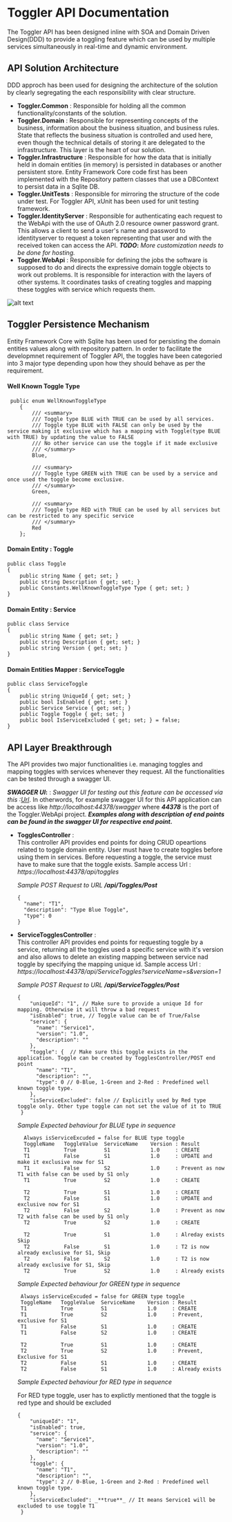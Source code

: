 # Toggler API Documentation

The Toggler API has been designed inline with SOA and Domain Driven Design(DDD) to provide a toggling feature which can be used by multiple services simultaneously in real-time and dynamic environment.

## API Solution Architecture

DDD approch has been used for designing the architecture of the solution by clearly segregating the each responsibility with clear structure.
 - **Toggler.Common** : Responsible for holding all the common functionality/constants of the solution. 
 - **Toggler.Domain** : Responsible for representing concepts of the business, information about the business situation, and business rules. State that reflects the business situation is controlled and used here, even though the technical details of storing it are delegated to the infrastructure. This layer is the heart of our solution.
 - **Toggler.Infrastructure** : Responsible for how the data that is initially held in domain entities (in memory) is persisted in databases or another persistent store. Entity Framework Core code first has been implemented with the Repository pattern classes that use a DBContext to persist data in a Sqlite DB.
 - **Toggler.UnitTests** : Responsible for mirroring the structure of the code under test. For Toggler API, xUnit has been used for unit testing framework.
 - **Toggler.IdentityServer** : Responsible for authenticating each request to the WebApi with the use of OAuth 2.0 resource owner password grant. This allows a client to send a user's name and password to identityserver to request a token representing that user and with the received token can access the API. **_TODO_:** *More customization needs to be done for hosting.*
 - **Toggler.WebApi** : Responsible for defining the jobs the software is supposed to do and directs the expressive domain toggle objects to work out problems. It is responsible for interaction with the layers of other systems. It coordinates tasks of creating toggles and mapping these toggles with service which requests them.
 
 ![alt text](https://github.com/bishwaranjans/Toggler/blob/master/TogglerSolutionArchitecture.png)
 
## Toggler Persistence Mechanism
 
Entity Framework Core with Sqlite has been used for persisting the domain entities values along with repository pattern. In order to  facilitate the developmnet requirement of Toggler API, the toggles have been categoried into 3 major type depending upon how they should behave as per the requirement.

#### Well Known Toggle Type
     public enum WellKnownToggleType
        {
            /// <summary>
            /// Toggle type BLUE with TRUE can be used by all services.
            /// Toggle type BLUE with FALSE can only be used by the service making it exclusive which has a mapping with Toggle(type BLUE with TRUE) by updating the value to FALSE
            /// No other service can use the toggle if it made exclusive
            /// </summary>
            Blue,

            /// <summary>
            /// Toggle type GREEN with TRUE can be used by a service and once used the toggle become exclusive.
            /// </summary>
            Green,

            /// <summary>
            /// Toggle type RED with TRUE can be used by all services but can be restricted to any specific service
            /// </summary>
            Red
        };
    
#### Domain Entity : Toggle
    public class Toggle
    {
        public string Name { get; set; }
        public string Description { get; set; }
        public Constants.WellKnownToggleType Type { get; set; }
    }
    
#### Domain Entity : Service
    public class Service
    {
        public string Name { get; set; }
        public string Description { get; set; }
        public string Version { get; set; }
    }
#### Domain Entities Mapper : ServiceToggle
    public class ServiceToggle
    {
        public string UniqueId { get; set; }
        public bool IsEnabled { get; set; }
        public Service Service { get; set; }
        public Toggle Toggle { get; set; }
        public bool IsServiceExcluded { get; set; } = false;
    }
## API Layer Breakthrough
The API provides two major functionalities i.e. managing toggles and mapping toggles with services whenever they request. All the functionalities can be tested through a swagger UI.

 **_SWAGGER UI_:** : *Swagger UI for testing out this feature can be accessed via this :[Url](http://localhost::44378)*. In otherwords, for example swagger UI for this API application can be access like *http://localhost:44378/swagger* where **_44378_** is the port of the Toggler.WebApi project. **_Examples along with description of end points can be found in the swagger UI for respective end point._**
 
   - **TogglesController** :     
   This controller API provides end points for doing CRUD opeartions related to toggle domain entity. User must have to create toggles before using them in services. Before requesting a toggle, the service must have to make sure that the toggle exists. Sample access Url : *https://localhost:44378/api/toggles*

        *Sample POST Request to URL _**/api/Toggles/Post**_*

        ```
        {
          "name": "T1",
          "description": "Type Blue Toggle",
          "type": 0
        }
        ```
   - **ServiceTogglesController** :  
   This controller API provides end points for requesting toggle by a service, returning all the toggles used a specific service with it's version and also allows to delete an existing mapping between service nad toggle by specifying the mapping unique id. Sample access Url : *https://localhost:44378/api/ServiceToggles?serviceName=s&version=1*
    
      *Sample POST Request to URL _**/api/ServiceToggles/Post**_*

        ```
        {
            "uniqueId": "1", // Make sure to provide a unique Id for mapping. Otherwise it will throw a bad request
            "isEnabled": true, // Toggle value can be of True/False
            "service": {
              "name": "Service1",
              "version": "1.0",
              "description": ""
            },
            "toggle": {  // Make sure this toggle exists in the application. Toggle can be created by TogglesController/POST end point
              "name": "T1",
              "description": "",
              "type": 0 // 0-Blue, 1-Green and 2-Red : Predefined well known toggle type.
            },
            "isServiceExcluded": false // Explicitly used by Red type toggle only. Other type toggle can not set the value of it to TRUE
         }
        ```
        
       *Sample Expected behaviour for BLUE type in sequence*
        ```
          Always isServiceExcuded = false for BLUE type toggle
          ToggleName   ToggleValue  ServiceName    Version : Result
          T1           True         S1             1.0     : CREATE
          T1           False        S1             1.0     : UPDATE and make it exclusive now for S1
          T1           False        S2             1.0     : Prevent as now T1 with false can be used by S1 only
          T1           True         S2             1.0     : CREATE
                     
          T2           True         S1             1.0     : CREATE
          T2           False        S1             1.0     : UPDATE and exclusive now for S1
          T2           False        S2             1.0     : Prevent as now T2 with false can be used by S1 only
          T2           True         S2             1.0     : CREATE
                     
          T2           True         S1             1.0     : Alreday exists Skip
          T2           False        S1             1.0     : T2 is now already exclusive for S1, Skip
          T2           False        S2             1.0     : T2 is now already exclusive for S1, Skip
          T2           True         S2             1.0     : Already exists
        ```
        
        *Sample Expected behaviour for GREEN type in sequence*
        ```
         Always isServiceExcuded = false for GREEN type toggle
         ToggleName   ToggleValue  ServiceName    Version : Result
         T1           True         S1             1.0     : CREATE
         T1           True         S2             1.0     : Prevent, exclusive for S1
         T1           False        S1             1.0     : CREATE
         T1           False        S2             1.0     : CREATE
                    
         T2           True         S1             1.0     : CREATE
         T2           True         S2             1.0     : Prevent, Exclusive for S1
         T2           False        S1             1.0     : CREATE
         T2           False        S1             1.0     : Already exists

        ```
        *Sample Expected behaviour for RED type in sequence*
        
        For RED type toggle, user has to explictly mentioned that the toggle is red type and should be excluded
        ```
        {
            "uniqueId": "1", 
            "isEnabled": true, 
            "service": {
              "name": "Service1",
              "version": "1.0",
              "description": ""
            },
            "toggle": {  
              "name": "T1",
              "description": "",
              "type": 2 // 0-Blue, 1-Green and 2-Red : Predefined well known toggle type.
            },
            "isServiceExcluded": _**true**_ // It means Service1 will be excluded to use toggle T1
         }
        ```
